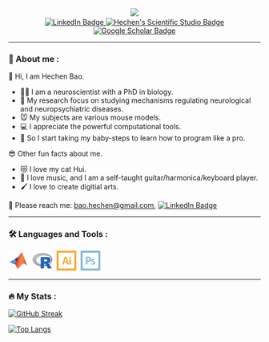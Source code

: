 <div id="header" align = "center">
  <img src = "https://hechenstudio.files.wordpress.com/2019/10/sunday-afternoon-01.jpg?w=1024" width="300"/>
</div>  
<div id="badges" align = "center">
  <a href = "https://www.linkedin.com/in/hechen-bao-3a697872/">
   <img src ="https://img.shields.io/badge/LinkedIn-blue?style=for-the-badge&logo=linkedin&logoColor=white" alt="LinkedIn Badge"/>
  </a>
  <a href = "https://hechen.studio/">
    <img src ="https://img.shields.io/badge/Hechen's Studio-orange?style=for-the-badge&logo=Hechen's Studio&logoColor=white" alt="Hechen's Scientific Studio Badge"/>
  </a>  
  <a href = "https://scholar.google.com/citations?user=4uLl3gYAAAAJ&hl=en">
    <img src ="https://img.shields.io/badge/Google Scholar-red?style=for-the-badge&logo=google&logoColor=white" alt="Google Scholar Badge"/>
  </a> 
</div>

---
### 🧠 About me :

👋 Hi, I am Hechen Bao.
- 👨‍🎓 I am a neuroscientist with a PhD in biology.
- 🔬 My research focus on studying mechanisms regulating neurological and neuropsychiatric diseases. 
- 🐭 My subjects are various mouse models. 
- 💻 I appreciate the powerful computational tools. 
- 👶 So I start taking my baby-steps to learn how to program like a pro.

😎 Other fun facts about me. 
- 😻 I love my cat Hui.  
- 🎸 I love music, and I am a self-taught guitar/harmonica/keyboard player.
- 🖌️ I love to create digitial arts.

📧 Please reach me: bao.hechen@gmail.com, [![LinkedIn Badge](https://img.shields.io/badge/LinkedIn-blue?style=for-the-badge&logo=linkedin&logoColor=white)](https://www.linkedin.com/in/hechen-bao-3a697872/)

---

### :hammer_and_wrench: Languages and Tools :
<div>
  <img src="https://github.com/devicons/devicon/blob/master/icons/matlab/matlab-original.svg" title="MATLAB" alt="MATLAB" width="40" height="40"/>&nbsp;
  <img src="https://github.com/devicons/devicon/blob/master/icons/r/r-original.svg" title="R" alt="R" width="40" height="40"/>&nbsp;
  <img src="https://github.com/devicons/devicon/blob/master/icons/illustrator/illustrator-line.svg" title="Illustrator" alt="Illustrator" width="40"
       height="40"/>&nbsp;
  <img src="https://github.com/devicons/devicon/blob/master/icons/photoshop/photoshop-line.svg" title="Photoshop" alt="Photoshop" width="40" 
  
</div>

 ---
 
### 🔥 My Stats :
  [![GitHub Streak](http://github-readme-streak-stats.herokuapp.com?user=HechenBao&theme=dark&background=000000)](https://git.io/streak-stats)

  
  [![Top Langs](https://github-readme-stats.vercel.app/api/top-langs/?username=HechenBao&layout=compact&theme=vision-friendly-dark)](https://github.com/anuraghazra/github-readme-stats)
